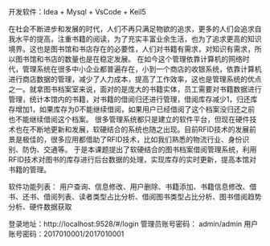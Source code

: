 开发软件：Idea + Mysql + VsCode + Keil5

  在社会不断进步和发展的时代，人们不再只满足物欲的追求，更多的人们会追求自我水平的提高，注重书籍的阅读，为了充实丰富业余生活，也为了追求更高的知识境界。这也是图书馆和书店存在的必要性，人们对书籍有需求，对知识有需求，所以图书馆和书店的数量也是在稳定发展。
  在如今这个管理依靠计算机的网络时代，管理系统在很多中小企业都普遍存在，小到一个商店的收银系统，依靠计算机进行商店数据的管理，减少了人力成本，提高了工作效率，这也是管理系统的优点之一。就拿图书档案室来说，面对的是庞大的书籍实体，员工需要对书籍数据进行管理，统计本馆内的书籍，对书籍的借阅归还进行管理，借阅库存减少1，归还库存增加1，如果库存为0不能继续借阅，如果用户已经借阅了这个档案没归还之前也不能继续借阅这个档案。
  很多管理系统都只是建立的软件平台，但现在硬件技术也在不断地更新和发展，软硬结合的系统也随之出现。目前RFID技术的发展前景是极佳的，很多应用都借助了RFID技术，比如我们熟悉的物流行业、身份识别、防伪、交通等。
  于是本课题提出了软硬结合的图书档案借阅管理系统，利用RFID技术对图书的库存进行后台数据的处理，实现库存的实时更新，提高本馆对书籍的管理。

软件功能列表：
用户查询、信息修改、用户删除、书籍添加、书籍信息修改、借书、还书、借阅列表、读者类型占比分析、借阅图书类型占比分析、图书借阅趋势分析、硬件数据获取

登录地址：http://localhost:9528/#/login
管理员账号密码： admin/admin
用户账号密码：2017010001/2017010001
